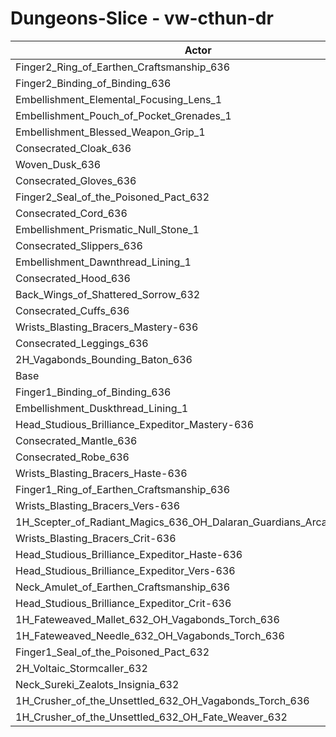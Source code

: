 # Dungeons-Slice - vw-cthun-dr
| Actor | DPS | Increase |
|---|:---:|:---:|
|Finger2_Ring_of_Earthen_Craftsmanship_636|1226616|0.67%|
|Finger2_Binding_of_Binding_636|1224771|0.52%|
|Embellishment_Elemental_Focusing_Lens_1|1224097|0.47%|
|Embellishment_Pouch_of_Pocket_Grenades_1|1223158|0.39%|
|Embellishment_Blessed_Weapon_Grip_1|1221670|0.27%|
|Consecrated_Cloak_636|1221090|0.22%|
|Woven_Dusk_636|1220937|0.21%|
|Consecrated_Gloves_636|1220908|0.21%|
|Finger2_Seal_of_the_Poisoned_Pact_632|1220116|0.14%|
|Consecrated_Cord_636|1219972|0.13%|
|Embellishment_Prismatic_Null_Stone_1|1219950|0.13%|
|Consecrated_Slippers_636|1219910|0.12%|
|Embellishment_Dawnthread_Lining_1|1219495|0.09%|
|Consecrated_Hood_636|1219199|0.07%|
|Back_Wings_of_Shattered_Sorrow_632|1219022|0.05%|
|Consecrated_Cuffs_636|1218970|0.05%|
|Wrists_Blasting_Bracers_Mastery-636|1218950|0.05%|
|Consecrated_Leggings_636|1218764|0.03%|
|2H_Vagabonds_Bounding_Baton_636|1218586|0.02%|
|Base|1218400|0.00%|
|Finger1_Binding_of_Binding_636|1218166|-0.02%|
|Embellishment_Duskthread_Lining_1|1217729|-0.06%|
|Head_Studious_Brilliance_Expeditor_Mastery-636|1217675|-0.06%|
|Consecrated_Mantle_636|1217326|-0.09%|
|Consecrated_Robe_636|1217269|-0.09%|
|Wrists_Blasting_Bracers_Haste-636|1217218|-0.10%|
|Finger1_Ring_of_Earthen_Craftsmanship_636|1216519|-0.15%|
|Wrists_Blasting_Bracers_Vers-636|1215837|-0.21%|
|1H_Scepter_of_Radiant_Magics_636_OH_Dalaran_Guardians_Arcanotool_632|1215071|-0.27%|
|Wrists_Blasting_Bracers_Crit-636|1214542|-0.32%|
|Head_Studious_Brilliance_Expeditor_Haste-636|1214123|-0.35%|
|Head_Studious_Brilliance_Expeditor_Vers-636|1213370|-0.41%|
|Neck_Amulet_of_Earthen_Craftsmanship_636|1212941|-0.45%|
|Head_Studious_Brilliance_Expeditor_Crit-636|1208732|-0.79%|
|1H_Fateweaved_Mallet_632_OH_Vagabonds_Torch_636|1203912|-1.19%|
|1H_Fateweaved_Needle_632_OH_Vagabonds_Torch_636|1201751|-1.37%|
|Finger1_Seal_of_the_Poisoned_Pact_632|1196603|-1.79%|
|2H_Voltaic_Stormcaller_632|1185347|-2.71%|
|Neck_Sureki_Zealots_Insignia_632|1170647|-3.92%|
|1H_Crusher_of_the_Unsettled_632_OH_Vagabonds_Torch_636|1032861|-15.23%|
|1H_Crusher_of_the_Unsettled_632_OH_Fate_Weaver_632|1028359|-15.60%|

